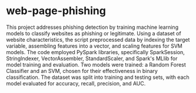 # web-page-phishing

This project addresses phishing detection by training machine learning models to classify websites as phishing or legitimate. Using a dataset of website characteristics, the script preprocessed data by indexing the target variable, assembling features into a vector, and scaling features for SVM models.
The code employed PySpark libraries, specifically SparkSession, StringIndexer, VectorAssembler, StandardScaler, and Spark's MLlib for model training and evaluation. Two models were trained: a Random Forest Classifier and an SVM, chosen for their effectiveness in binary classification. The dataset was split into training and testing sets, with each model evaluated for accuracy, recall, precision, and AUC.
